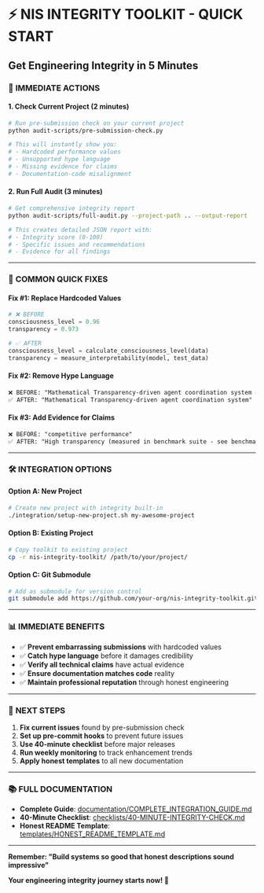 # ⚡ NIS INTEGRITY TOOLKIT - QUICK START
## Get Engineering Integrity in 5 Minutes

### 🎯 **IMMEDIATE ACTIONS**

#### **1. Check Current Project** (2 minutes)
```bash
# Run pre-submission check on your current project
python audit-scripts/pre-submission-check.py

# This will instantly show you:
# - Hardcoded performance values
# - Unsupported hype language  
# - Missing evidence for claims
# - Documentation-code misalignment
```

#### **2. Run Full Audit** (3 minutes)
```bash
# Get comprehensive integrity report
python audit-scripts/full-audit.py --project-path .. --output-report

# This creates detailed JSON report with:
# - Integrity score (0-100)
# - Specific issues and recommendations
# - Evidence for all findings
```

---

### 🚀 **COMMON QUICK FIXES**

#### **Fix #1: Replace Hardcoded Values**
```python
# ❌ BEFORE
consciousness_level = 0.96
transparency = 0.973

# ✅ AFTER  
consciousness_level = calculate_consciousness_level(data)
transparency = measure_interpretability(model, test_data)
```

#### **Fix #2: Remove Hype Language**
```markdown
❌ BEFORE: "Mathematical Transparency-driven agent coordination system enhancement"
✅ AFTER: "Mathematical Transparency-driven agent coordination system"
```

#### **Fix #3: Add Evidence for Claims**
```markdown
❌ BEFORE: "competitive performance"
✅ AFTER: "High transparency (measured in benchmark suite - see benchmarks/)"
```

---

### 🛠️ **INTEGRATION OPTIONS**

#### **Option A: New Project**
```bash
# Create new project with integrity built-in
./integration/setup-new-project.sh my-awesome-project
```

#### **Option B: Existing Project**
```bash
# Copy toolkit to existing project
cp -r nis-integrity-toolkit/ /path/to/your/project/
```

#### **Option C: Git Submodule**
```bash  
# Add as submodule for version control
git submodule add https://github.com/your-org/nis-integrity-toolkit.git
```

---

### 📊 **IMMEDIATE BENEFITS**

- ✅ **Prevent embarrassing submissions** with hardcoded values
- ✅ **Catch hype language** before it damages credibility  
- ✅ **Verify all technical claims** have actual evidence
- ✅ **Ensure documentation matches code** reality
- ✅ **Maintain professional reputation** through honest engineering

---

### 🎯 **NEXT STEPS**

1. **Fix current issues** found by pre-submission check
2. **Set up pre-commit hooks** to prevent future issues
3. **Use 40-minute checklist** before major releases
4. **Run weekly monitoring** to track enhancement trends
5. **Apply honest templates** to all new documentation

---

### 📚 **FULL DOCUMENTATION**

- **Complete Guide**: [documentation/COMPLETE_INTEGRATION_GUIDE.md](documentation/COMPLETE_INTEGRATION_GUIDE.md)
- **40-Minute Checklist**: [checklists/40-MINUTE-INTEGRITY-CHECK.md](checklists/40-MINUTE-INTEGRITY-CHECK.md)
- **Honest README Template**: [templates/HONEST_README_TEMPLATE.md](templates/HONEST_README_TEMPLATE.md)

---

**Remember: "Build systems so good that honest descriptions sound impressive"**

**Your engineering integrity journey starts now! 🚀** 